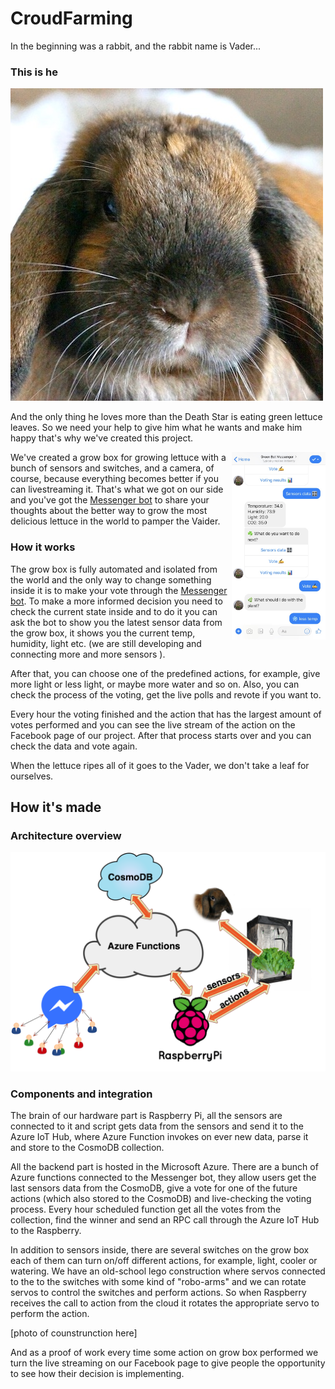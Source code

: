 # CroudFarming

In the beginning was a rabbit, and the rabbit name is Vader...

### This is he
![alt text](./doc/images/vaider.jpeg "The Vaider")

And the only thing he loves more than the Death Star is eating green lettuce leaves. So we need your help to give him what he wants and make him happy that's why we've created this project.

<img align="right" src="doc/images/bot.jpg" height="300px">

We've created a grow box for growing lettuce with a bunch of sensors and switches, and a camera, of course, because everything becomes better if you can livestreaming it. That's what we got on our side and you've got the [Messenger bot](https://www.facebook.com/Green-Bot-Messenger-196489871202541/) to share your thoughts about the better way to grow the most delicious lettuce in the world to pamper the Vaider.

### How it works

The grow box is fully automated and isolated from the world and the only way to change something inside it is to make your vote through the [Messenger bot](https://www.facebook.com/Green-Bot-Messenger-196489871202541/). To make a more informed decision you need to check the current state inside and to do it you can ask the bot to show you the latest sensor data from the grow box, it shows you the current temp, humidity, light etc. (we are still developing and  connecting more and more sensors ). 

After that, you can choose one of the predefined actions, for example, give more light or less light, or maybe more water and so on. Also, you can check the process of the voting, get the live polls and revote if you want to.

Every hour the voting finished and the action that has the largest amount of votes performed and you can see the live stream of the action on the Facebook page of our project. After that process starts over and you can check the data and vote again.

When the lettuce ripes all of it goes to the Vader, we don't take a leaf for ourselves.

## How it's made

### Architecture overview

![alt text](./doc/images/architecture.png "GreenFarm Architecture")

### Components and integration

The brain of our hardware part is Raspberry Pi, all the sensors are connected to it and script gets data from the sensors and send it to the Azure IoT Hub, where Azure Function invokes on ever new data, parse it and store to the CosmoDB collection.

All the backend part is hosted in the Microsoft Azure. There are a bunch of Azure functions connected to the Messenger bot, they allow users get the last sensors data from the CosmoDB, give a vote for one of the future actions (which also stored to the CosmoDB) and live-checking the voting process. Every hour scheduled function get all the votes from the collection, find the winner and send an RPC call through the Azure IoT Hub to the Raspberry.

In addition to sensors inside, there are several switches on the grow box each of them can turn on/off different actions, for example, light, cooler or watering. We have an old-school lego construction where servos connected to the to the switches with some kind of "robo-arms" and we can rotate servos to control the switches and perform actions. So when Raspberry receives the call to action from the cloud it rotates the appropriate servo to perform the action.

[photo of counstrunction here]

And as a proof of work every time some action on grow box performed we turn the live streaming on our Facebook page to give people the opportunity to see how their decision is implementing.
